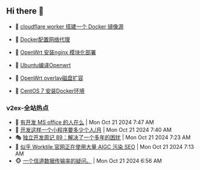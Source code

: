 ## Hi there 👋

<!--
**dkyg666/dkyg666** is a ✨ _special_ ✨ repository because its `README.md` (this file) appears on your GitHub profile.

Here are some ideas to get you started:

- 🔭 I’m currently working on ...
- 🌱 I’m currently learning ...
- 👯 I’m looking to collaborate on ...
- 🤔 I’m looking for help with ...
- 💬 Ask me about ...
- 📫 How to reach me: ...
- 😄 Pronouns: ...
- ⚡ Fun fact: ...
-->

<!-- BLOG-POST-LIST:START -->
- 🦩 [cloudflare worker 搭建一个 Docker 镜像源](http://blog.1996099.xyz/archives/cloudflare-worker-da-jian-yi-ge-docker-jing-xiang-zhan) 

- 🚦 [Docker配置网络代理](http://blog.1996099.xyz/archives/dockerpei-zhi-wang-luo-dai-li) 

- 🫶 [OpenWrt 安装nginx 模块化部署](http://blog.1996099.xyz/archives/openwrt-an-zhuang-nginx-mo-kuai-hua-bu-shu) 

- 🦄 [Ubuntu编译Openwrt](http://blog.1996099.xyz/archives/ubuntuzi-bian-yi-openwrt) 

- 🐻 [OpenWrt overlay磁盘扩容](http://blog.1996099.xyz/archives/openwrt-overlay) 

- 🤖 [CentOS 7 安装Docker环境](http://blog.1996099.xyz/archives/centos-docker) 
<!-- BLOG-POST-LIST:END -->

### v2ex-全站热点
<!-- v2ex:START -->
- 🥸 [有开发 MS office 的人在么](https://www.v2ex.com/t/1082226#reply1) | Mon Oct 21 2024 7:47 AM
- 🤗 [开发这样一个小程序要多少个人/月](https://www.v2ex.com/t/1082223#reply28) | Mon Oct 21 2024 7:40 AM
- 🎭 [独立开发周记 89：解决了一个多年的困扰](https://www.v2ex.com/t/1082216#reply2) | Mon Oct 21 2024 7:23 AM
- 🥷 [似乎 Worktile 官网正在使用大量 AIGC 污染 SEO](https://www.v2ex.com/t/1082211#reply2) | Mon Oct 21 2024 7:13 AM
- 🐵 [一个信道数据传输率的疑问。](https://www.v2ex.com/t/1082207#reply1) | Mon Oct 21 2024 6:56 AM<!-- v2ex:END -->

